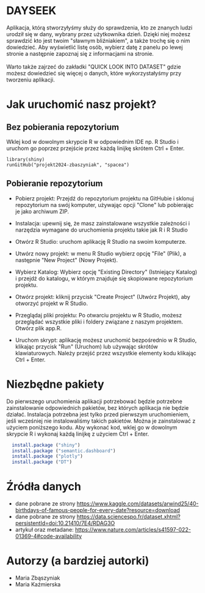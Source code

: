 # DAYSEEK
Aplikacja, którą stworzyłyśmy służy do sprawdzenia, kto ze znanych ludzi urodził się w dany, wybrany przez użytkownika dzień. Dzięki niej możesz sprawdzić kto jest twoim "sławnym bliźniakiem", a także trochę się o nim dowiedzieć. Aby wyświetlić listę osób, wybierz datę z panelu po lewej stronie a następnie zapoznaj się z informacjami na stronie.  <br> <br> 
Warto także zajrzeć do zakładki "QUICK LOOK INTO DATASET" gdzie możesz dowiedzieć się więcej o danych, które wykorzystałyśmy przy tworzeniu aplikacji. 
# Jak uruchomić nasz projekt?
## Bez pobierania repozytorium 
Wklej kod w dowolnym skrypcie R w odpowiednim IDE np. R Studio i uruchom go poprzez przejście przez każdą linijkę skrótem Ctrl + Enter. 
```
library(shiny)
runGitHub("projekt2024-zbaszyniak", "spacea")
```
## Pobieranie repozytorium
- Pobierz projekt: Przejdź do repozytorium projektu na GitHubie i sklonuj repozytorium na swój komputer, używając opcji "Clone" lub pobierając je jako archiwum ZIP.

- Instalacja: upewnij się, że masz zainstalowane wszystkie zależności i narzędzia wymagane do uruchomienia projektu takie jak R i R Studio

- Otwórz R Studio: uruchom aplikację R Studio na swoim komputerze.

- Utwórz nowy projekt: w menu R Studio wybierz opcję "File" (Plik), a następnie "New Project" (Nowy Projekt).

- Wybierz Katalog: Wybierz opcję "Existing Directory" (Istniejący Katalog) i przejdź do katalogu, w którym znajduje się skopiowane repozytorium projektu.

- Otwórz projekt: kliknij przycisk "Create Project" (Utwórz Projekt), aby otworzyć projekt w R Studio.

- Przeglądaj pliki projektu: Po otwarciu projektu w R Studio, możesz przeglądać wszystkie pliki i foldery związane z naszym projektem. Otwórz plik app.R.

- Uruchom skrypt: aplikację możesz uruchomić bezpośrednio w R Studio, klikając przycisk "Run" (Uruchom) lub używając skrótów klawiaturowych. Należy przejść przez wszystkie elementy kodu klikając Ctrl + Enter.

# Niezbędne pakiety
Do pierwszego uruchomienia aplikacji potrzebować będzie potrzebne zainstalowanie odpowiednich pakietów, bez których aplikacja nie będzie działać. Instalacja potrzebna jest tylko przed pierwszym uruchomieniem, jeśli wcześniej nie instalowaliśmy takich pakietów. Można je zainstalować z użyciem poniższego kodu. Aby wykonać kod, wklej go w dowolnym skrypcie R i wykonaj każdą linijkę z użyciem Ctrl + Enter. 
```R
  install.package ("shiny")
  install.package ("semantic.dashboard")
  install.package ("plotly")
  install.package ("DT")
```


# Źródła danych

- dane pobrane ze strony https://www.kaggle.com/datasets/arwind25/40-birthdays-of-famous-people-for-every-date?resource=download
- dane pobrane ze strony https://data.sciencespo.fr/dataset.xhtml?persistentId=doi:10.21410/7E4/RDAG3O 
- artykuł oraz metadane: https://www.nature.com/articles/s41597-022-01369-4#code-availability 


# Autorzy (a bardziej autorki)

- Maria Zbąszyniak
- Maria Kaźmierska 
